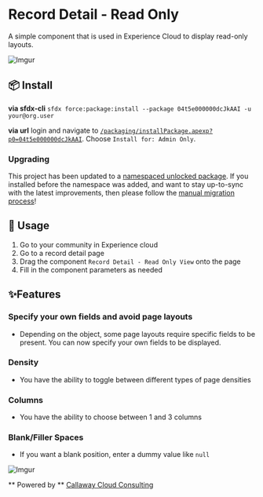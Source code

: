 # Record Detail - Read Only

A simple component that is used in Experience Cloud to display read-only layouts.

![Imgur](https://i.imgur.com/rQo2Gyy.png)

## 📦 Install

**via sfdx-cli**
`sfdx force:package:install --package 04t5e000000dcJkAAI -u your@org.user`

**via url**
login and navigate to [`/packaging/installPackage.apexp?p0=04t5e000000dcJkAAI`](https://login.salesforce.com/packaging/installPackage.apexp?p0=04t5e000000dcJkAAI). Choose `Install for: Admin Only`.

### Upgrading

This project has been updated to a [namespaced unlocked package](https://github.com/ChuckJonas/Salesforce-Environment-Vars/issues/3).  If you installed before the namespace was added, and want to stay up-to-sync with the latest improvements, then please follow the [manual migration process](https://github.com/ChuckJonas/Salesforce-Environment-Vars/blob/master/docs/UPGRADE-FROM-UNPACKAGED.md)!

## 🔨 Usage

1. Go to your community in Experience cloud
2. Go to a record detail page
3. Drag the component ``Record Detail - Read Only View`` onto the page
4. Fill in the component parameters as needed

## ✨Features

### Specify your own fields and avoid page layouts

- Depending on the object, some page layouts require specific fields to be present. You can now specify your own fields to be displayed.

### Density

- You have the ability to toggle between different types of page densities

### Columns

- You have the ability to choose between 1 and 3 columns

### Blank/Filler Spaces 

- If you want a blank position, enter a dummy value like ``null``

![Imgur](https://i.imgur.com/XN0tDRk.png)

** Powered by ** [Callaway Cloud Consulting](https://www.callawaycloud.com/)